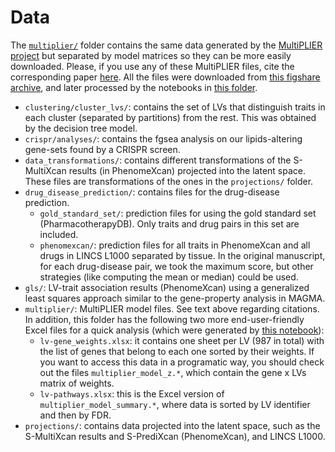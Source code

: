 # Data

The [`multiplier/`](multiplier/) folder contains the same data generated by the [MultiPLIER project](https://github.com/greenelab/multi-plier) but separated by model matrices so they can be more easily downloaded.
Please, if you use any of these MultiPLIER files, cite the corresponding paper [here](https://doi.org/10.1016/j.cels.2019.04.003).
All the files were downloaded from [this figshare archive](https://doi.org/10.6084/m9.figshare.5716033.v4), and later processed by the notebooks in [this folder](https://github.com/greenelab/phenoplier/tree/master/nbs/01_preprocessing).

* `clustering/cluster_lvs/`: contains the set of LVs that distinguish traits in each cluster (separated by partitions) from the rest.
This was obtained by the decision tree model.
* `crispr/analyses/`: contains the fgsea analysis on our lipids-altering gene-sets found by a CRISPR screen.
* `data_transformations/`: contains different transformations of the S-MultiXcan results (in PhenomeXcan) projected into the latent space.
These files are transformations of the ones in the `projections/` folder.
* `drug_disease_prediction/`: contains files for the drug-disease prediction.
  * `gold_standard_set/`: prediction files for using the gold standard set (PharmacotherapyDB).
Only traits and drug pairs in this set are included.
  * `phenomexcan/`: prediction files for all traits in PhenomeXcan and all drugs in LINCS L1000 separated by tissue.
In the original manuscript, for each drug-disease pair, we took the maximum score, but other strategies (like computing the mean or median) could be used.
* `gls/`: LV-trait association results (PhenomeXcan) using a generalized least squares approach similar to the gene-property analysis in MAGMA.
* `multiplier/`: MultiPLIER model files. See text above regarding citations.
In addition, this folder has the following two more end-user-friendly Excel files for a quick analysis (which were generated by [this notebook](https://github.com/greenelab/phenoplier/blob/master/nbs/99_manuscript/lvs/05-export_lv_gene_dataframe.ipynb)):
  * `lv-gene_weights.xlsx`: it contains one sheet per LV (987 in total) with the list of genes that belong to each one sorted by their weights.
If you want to access this data in a programatic way, you should check out the files `multiplier_model_z.*`, which contain the gene x LVs matrix of weights.
  * `lv-pathways.xlsx`: this is the Excel version of `multiplier_model_summary.*`, where data is sorted by LV identifier and then by FDR.
* `projections/`: contains data projected into the latent space, such as the S-MultiXcan results and S-PrediXcan (PhenomeXcan), and LINCS L1000.
